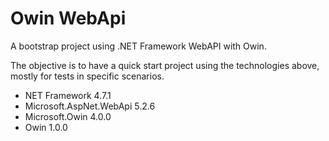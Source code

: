 # Owin WebApi

A bootstrap project using .NET Framework WebAPI with Owin.

The objective is to have a quick start project using the technologies above, mostly for tests in specific scenarios.

- NET Framework 4.7.1
- Microsoft.AspNet.WebApi 5.2.6
- Microsoft.Owin 4.0.0 
- Owin 1.0.0
